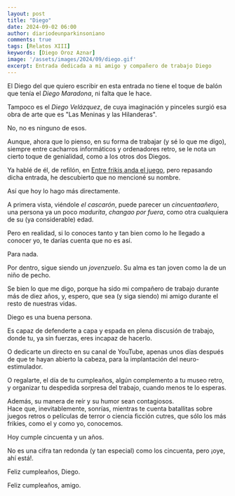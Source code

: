 ```yaml
---
layout: post
title: "Diego"
date: 2024-09-02 06:00
author: diariodeunparkinsoniano
comments: true
tags: [Relatos XIII] 
keywords: [Diego Oroz Aznar]
image: '/assets/images/2024/09/diego.gif'
excerpt: Entrada dedicada a mi amigo y compañero de trabajo Diego
---
```

El Diego del que quiero escribir en esta entrada no tiene el toque de balón que tenía el *Diego Maradona*, ni falta que le hace.

Tampoco es el *Diego Velázquez*, de cuya imaginación y pinceles surgió esa obra de arte que es "Las Meninas y las Hilanderas".

No, no es ninguno de esos.

Aunque, ahora que lo pienso, en su forma de trabajar (y sé lo que me digo), siempre entre cacharros informáticos y ordenadores retro, se le nota un cierto toque de genialidad, como a los otros dos Diegos.

Ya hablé de él, de refilón, en [Entre frikis anda el juego](/post/2017/09/01/entre-frikis-anda-el-juego), pero repasando dicha entrada, he descubierto que no mencioné su nombre.

Así que hoy lo hago más directamente.

A primera vista, viéndole *el cascarón*, puede parecer un *cincuentaañero*, una persona ya un poco *madurita*, *changao por fuera*, como otra cualquiera de su (ya considerable) edad.  

Pero en realidad, si lo conoces tanto y tan bien como lo he llegado a conocer yo, te darías cuenta que no es así.

Para nada.

Por dentro, sigue siendo un *jovenzuelo*. Su alma es tan joven como la de un niño de pecho.

Se bien lo que me digo, porque ha sido mi compañero de trabajo durante más de diez años, y, espero, que sea (y siga siendo) mi amigo durante el resto de nuestras vidas.

Diego es una buena persona.  

Es capaz de defenderte a capa y espada en plena discusión de trabajo, donde tu, ya sin fuerzas, eres incapaz de hacerlo.  

O dedicarte un directo en su canal de YouTube, apenas unos días después de que te hayan abierto la cabeza, para la implantación del neuro-estimulador.  

O regalarte, el día de tu cumpleaños, algún complemento a tu museo retro, y organizar tu despedida sorpresa del trabajo, cuando menos te lo esperas.

Además, su manera de reír y su humor sean contagiosos.  
Hace que, inevitablemente, sonrías, mientras te cuenta batallitas sobre juegos retros o películas de terror o ciencia ficción cutres, que sólo los más frikies, como el y como yo, conocemos.

Hoy cumple cincuenta y un años.

No es una cifra tan redonda (y tan especial) como los cincuenta, pero ¡oye, ahí está!.

Feliz cumpleaños, Diego.

Feliz cumpleaños, amigo.

